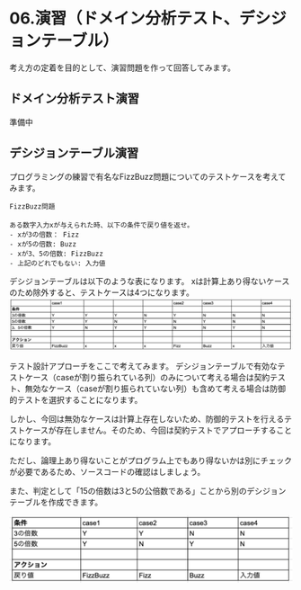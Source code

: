 # 06.演習（ドメイン分析テスト、デシジョンテーブル）

考え方の定着を目的として、演習問題を作って回答してみます。


## ドメイン分析テスト演習
準備中

## デシジョンテーブル演習
プログラミングの練習で有名なFizzBuzz問題についてのテストケースを考えてみます。
```
FizzBuzz問題

ある数字入力xが与えられた時、以下の条件で戻り値を返せ。
- xが3の倍数： Fizz
- xが5の倍数: Buzz
- xが3、5の倍数: FizzBuzz
- 上記のどれでもない: 入力値
```

デシジョンテーブルは以下のような表になります。
xは計算上あり得ないケースのため除外すると、テストケースは4つになります。
![FIzzBuzz](../images/software_testing/FizzBuzz.png)

テスト設計アプローチをここで考えてみます。
デシジョンテーブルで有効なテストケース（caseが割り振られている列）のみについて考える場合は契約テスト、無効なケース（caseが割り振られていない列）も含めて考える場合は防御的テストを選択することになります。

しかし、今回は無効なケースは計算上存在しないため、防御的テストを行えるテストケースが存在しません。そのため、今回は契約テストでアプローチすることになります。

ただし、論理上あり得ないことがプログラム上でもあり得ないかは別にチェックが必要であるため、ソースコードの確認はしましょう。

また、判定として「15の倍数は3と5の公倍数である」ことから別のデシジョンテーブルを作成できます。

![decision_table](../images/software_testing/FizzBuzz2.png)
